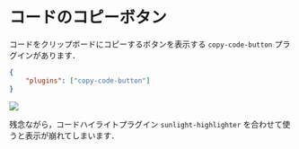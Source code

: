 # コードのコピーボタン

コードをクリップボードにコピーするボタンを表示する `copy-code-button` プラグインがあります．

```json
{
    "plugins": ["copy-code-button"]
}
```

![](/images/1575615785.png)

残念ながら，コードハイライトプラグイン `sunlight-highlighter` を合わせて使うと表示が崩れてしまいます．

